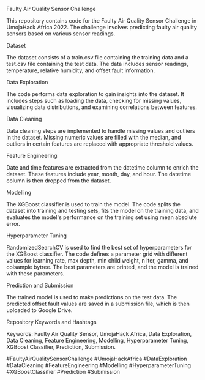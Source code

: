 Faulty Air Quality Sensor Challenge

This repository contains code for the Faulty Air Quality Sensor Challenge in UmojaHack Africa 2022. The challenge involves predicting faulty air quality sensors based on various sensor readings.

Dataset

The dataset consists of a train.csv file containing the training data and a test.csv file containing the test data. The data includes sensor readings, temperature, relative humidity, and offset fault information.

Data Exploration

The code performs data exploration to gain insights into the dataset. It includes steps such as loading the data, checking for missing values, visualizing data distributions, and examining correlations between features.

Data Cleaning

Data cleaning steps are implemented to handle missing values and outliers in the dataset. Missing numeric values are filled with the median, and outliers in certain features are replaced with appropriate threshold values.

Feature Engineering

Date and time features are extracted from the datetime column to enrich the dataset. These features include year, month, day, and hour. The datetime column is then dropped from the dataset.

Modelling

The XGBoost classifier is used to train the model. The code splits the dataset into training and testing sets, fits the model on the training data, and evaluates the model's performance on the training set using mean absolute error.

Hyperparameter Tuning

RandomizedSearchCV is used to find the best set of hyperparameters for the XGBoost classifier. The code defines a parameter grid with different values for learning rate, max depth, min child weight, n iter, gamma, and colsample bytree. The best parameters are printed, and the model is trained with these parameters.

Prediction and Submission

The trained model is used to make predictions on the test data. The predicted offset fault values are saved in a submission file, which is then uploaded to Google Drive.

Repository Keywords and Hashtags

Keywords: Faulty Air Quality Sensor, UmojaHack Africa, Data Exploration, Data Cleaning, Feature Engineering, Modelling, Hyperparameter Tuning, XGBoost Classifier, Prediction, Submission.

#FaultyAirQualitySensorChallenge #UmojaHackAfrica #DataExploration #DataCleaning #FeatureEngineering #Modelling #HyperparameterTuning #XGBoostClassifier #Prediction #Submission
